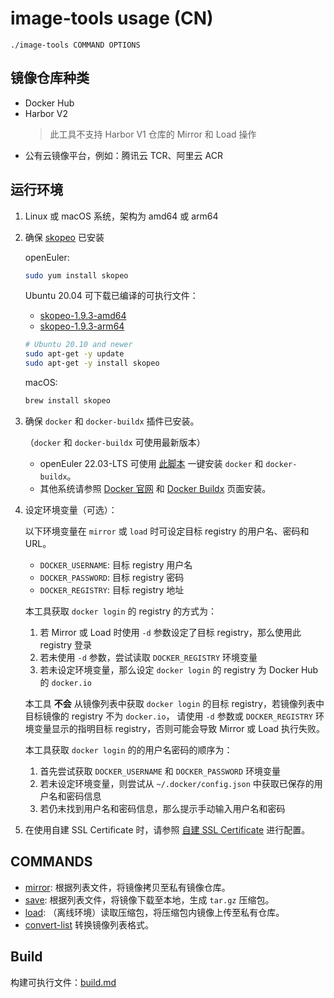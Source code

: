 # image-tools usage (CN)

```
./image-tools COMMAND OPTIONS
```

## 镜像仓库种类

- Docker Hub
- Harbor V2
    > 此工具不支持 Harbor V1 仓库的 Mirror 和 Load 操作
- 公有云镜像平台，例如：腾讯云 TCR、阿里云 ACR

## 运行环境

1. Linux 或 macOS 系统，架构为 amd64 或 arm64
1. 确保 [skopeo](https://github.com/containers/skopeo/blob/main/install.md) 已安装

    openEuler:

    ```sh
    sudo yum install skopeo
    ```

    Ubuntu 20.04 可下载已编译的可执行文件：
    - [skopeo-1.9.3-amd64](https://starry-public-files.s3.ap-northeast-1.amazonaws.com/skopeo/amd64/1.9.3/skopeo)
    - [skopeo-1.9.3-arm64](https://starry-public-files.s3.ap-northeast-1.amazonaws.com/skopeo/arm64/1.9.3/skopeo)

    ``` sh
    # Ubuntu 20.10 and newer
    sudo apt-get -y update
    sudo apt-get -y install skopeo
    ```

    macOS:

    ```sh
    brew install skopeo
    ```

1. 确保 `docker` 和 `docker-buildx` 插件已安装。

    （`docker` 和 `docker-buildx` 可使用最新版本）

    - openEuler 22.03-LTS 可使用 [此脚本](https://github.com/cnrancher/euler-packer/blob/main/scripts/others/install-docker.sh) 一键安装 `docker` 和 `docker-buildx`。
    - 其他系统请参照 [Docker 官网](https://docs.docker.com/get-docker/) 和 [Docker Buildx](https://docs.docker.com/build/install-buildx/) 页面安装。

1. 设定环境变量（可选）：

    以下环境变量在 `mirror` 或 `load` 时可设定目标 registry 的用户名、密码和 URL。
    - `DOCKER_USERNAME`: 目标 registry 用户名
    - `DOCKER_PASSWORD`: 目标 registry 密码
    - `DOCKER_REGISTRY`: 目标 registry 地址

    本工具获取 `docker login` 的 registry 的方式为：
    1. 若 Mirror 或 Load 时使用 `-d` 参数设定了目标 registry，那么使用此 registry 登录
    1. 若未使用 `-d` 参数，尝试读取 `DOCKER_REGISTRY` 环境变量
    1. 若未设定环境变量，那么设定 `docker login` 的 registry 为 Docker Hub 的 `docker.io`

    本工具 **不会** 从镜像列表中获取 `docker login` 的目标 registry，若镜像列表中目标镜像的 registry 不为 `docker.io`，
    请使用 `-d` 参数或 `DOCKER_REGISTRY` 环境变量显示的指明目标 registry，否则可能会导致 Mirror 或 Load 执行失败。

    本工具获取 `docker login` 的的用户名密码的顺序为：
    1. 首先尝试获取 `DOCKER_USERNAME` 和 `DOCKER_PASSWORD` 环境变量
    1. 若未设定环境变量，则尝试从 `~/.docker/config.json` 中获取已保存的用户名和密码信息
    1. 若仍未找到用户名和密码信息，那么提示手动输入用户名和密码

1. 在使用自建 SSL Certificate 时，请参照 [自建 SSL Certificate](./self-signed-ssl.md) 进行配置。

## COMMANDS

- [mirror](./mirror.md): 根据列表文件，将镜像拷贝至私有镜像仓库。
- [save](./save.md): 根据列表文件，将镜像下载至本地，生成 `tar.gz` 压缩包。
- [load](./load.md): （离线环境）读取压缩包，将压缩包内镜像上传至私有仓库。
- [convert-list](./convert-list.md) 转换镜像列表格式。

## Build

构建可执行文件：[build.md](./build.md)

